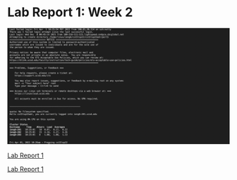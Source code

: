 # Lab Report 1: Week 2

![Image](https://github.com/jezebelatucsd/cse15l-lab-reports/blob/main/Screen%20Shot%202022-04-01%20at%2010.29.01%20AM.png)

[Lab Report 1](lab-report-1-week-2.html)

[Lab Report 1](https://jezebelatucsd.github.io/<your-lab-reports-repo>/lab-report-1-week-2.html)

